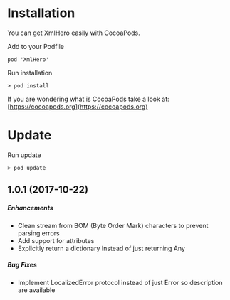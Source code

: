 # Installation
You can get XmlHero easily with CocoaPods.

Add to your Podfile
```
pod 'XmlHero'
```
Run installation
```
> pod install
```
If you are wondering what is CocoaPods take a look at: [https://cocoapods.org](https://cocoapods.org)

# Update

Run update
```
> pod update
```

## 1.0.1 (2017-10-22)

##### Enhancements

- Clean stream from BOM (Byte Order Mark)
   characters to prevent parsing errors
- Add support for attributes
- Explicitly return a dictionary
   Instead of just returning Any

##### Bug Fixes

- Implement LocalizedError protocol instead
  of just Error so description are available

